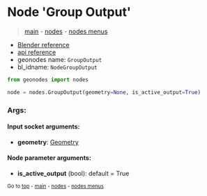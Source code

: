 # Node 'Group Output'

> [main](../structure.md) - [nodes](nodes.md) - [nodes menus](nodes_menus.md)

- [Blender reference](https://docs.blender.org/manual/en/latest/modeling/geometry_nodes/r.html)
- [api reference](https://docs.blender.org/api/current/bpy.types.NodeGroupOutput.html)
- geonodes name: `GroupOutput`
- bl_idname: `NodeGroupOutput`

```python
from geonodes import nodes

node = nodes.GroupOutput(geometry=None, is_active_output=True)
```

### Args:

#### Input socket arguments:

- **geometry**: [Geometry](Geometry.md)

#### Node parameter arguments:

- **is_active_output** (bool): default = True

<sub>Go to [top](#node-{wnode.bnode.name}) - [main](../structure.md) - [nodes](nodes.md) - [nodes menus](nodes_menus.md)</sub>

